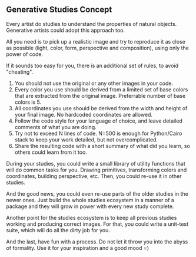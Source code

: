 ## Generative Studies Concept

Every artist do studies to understand the properties of natural
objects. Generative artists could adopt this approach too.

All you need is to pick up a realistic image and try to reproduce it
as close as possible (light, color, form, perspective and
composition), using only the power of code.

If it sounds too easy for you, there is an additional set of rules,
to avoid "cheating".

1. You should not use the original or any other images in your code.
2. Every color you use should be derived from a limited set of base
   colors that are extracted from the original image. Preferrable number
   of base colors is 5.
3. All coordinates you use should be derived from the width and height
   of your final image. No hardcoded coordinates are allowed.
4. Follow the code style for your language of choice, and leave
   detailed comments of what you are doing.
5. Try not to exceed N lines of code. N=500 is enough for Python/Cairo
   stack to keep your work detailed, but not overcomplicated.
6. Share the resulting code with a short summary of what did you
   learn, so others could learn from it too.

During your studies, you could write a small library of utility
functions that will do common tasks for you. Drawing primitives,
transforming colors and coordinates, building perspective, etc. Then,
you could re-use it in other studies.

And the good news, you could even re-use parts of the older studies in
the newer ones. Just build the whole studies ecosystem in a manner of
a package and they will grow in power with every new study complete.

Another point for the studies ecosystem is to keep all previous
studies working and producing correct images. For that, you could
write a unit-test suite, which will do all the dirty job for you.

And the last, have fun with a process. Do not let it throw you into
the abyss of formality. Use it for your inspiration and a good mood =)

